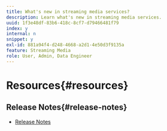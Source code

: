 ```yaml
---
title: What's new in streaming media services?
description: Learn what's new in streaming media services.
uuid: 1f3e48df-83b6-418c-8cf7-d79466481f79
index: y
internal: n
snippet: y
exl-id: 881a94f4-d248-4668-a2d1-4e50d3f9135a
feature: Streaming Media
role: User, Admin, Data Engineer
---
```

# Resources{#resources}

## Release Notes{#release-notes}

* [Release Notes](https://experienceleague.adobe.com/docs/release-notes/experience-cloud/current.html)

<!--
## Documentation Updates{#documentation-updates}

### Last updated: October, 2019 {#October-2019-update}

Numerous editing and formatting corrections.
Cookbook topics expanded beyond Media SDK, including a new general cookbook topic on "Media Dimensions
outside Media Tracking."


### Last updated: March 7, 2019 {#March-2019-update}

* This update was primarily for the 2.2 Media SDK release on the JavaScript and OTT platforms.
* The 2.2 Media SDK release on JavaScript and OTT platforms provides the same support as
  described below for the iOS and Android platforms (November 1, 2018 update).

### Last updated: November 1, 2018 {#November-2018-update}

* This update was primarily for the 2.2 Media SDK release on the Android and iOS platforms.
* The 2.2 Media SDK release on Android and iOS provides support for tracking audio on those
  platforms, along with internal improvements.
* With the addition of audio tracking, and with both audio and video tracking capabilities
  now available in both the Media SDK and the Media Collection API, a relatively wholesale
  naming update is called for:

    * The overall solution is titled Adobe Analytics for Streaming Media
    * The shorthand formerly used throughout the docs, "Video Analytics", is now "Media Analytics"
    * In the SDK, references to "Video Heartbeat Library (VHL)" are now "Media SDK"
    * Filenames and URLs (e.g., links to API references) that formerly referenced "video" or "vhl" now use "media" in their place
    * In the code, the names of metadata keys now include "MEDIA" instead of "VIDEO"
    * and so on...

* Along with the above, some additional restructuring has occurred in the Media SDK section, including Standard Metadata implementation and reference returning to their own topics (they had been absorbed into the *Track Core* topics in the previous doc update). These topics, along with the *Track core*, and *Track seeking*, and *Track buffering* topics are now grouped together under *Track audio and video playback*.

* The Federated Analytics form was updated to Version 3.2, to reflect new parameters involved with tracking audio.

### Update: October 10, 2018 {#October-2018-update}

* Document structure was "refactored" in the SDK Implementation area, by combining the individual (but mostly identical) platform implementation guides into one SDK implementation section, with platform-specific tracking examples presented in sub-sections beneath common tracking topics.
* Files were renamed throughout in anticipation of a migration to a new doc system. All DITA prefixes ( c_, r_, t_ ) indicating concept, reference, and task topic types respectively) were eliminated. All underscores ('_') were replaced with hyphens ('-'). Also, file names now more closely resemble the titles of the topics.
* Updates to general Validation and Certification topics.
* New introductory material including a presentation of measurement options, along with updates to prerequisites, implementation paths, and Audience Manager enablement.
* Updates to Metrics and Metadata and Reporting and Analysis sections, reflecting the addition of Audio Analytics capabilities.
-->
